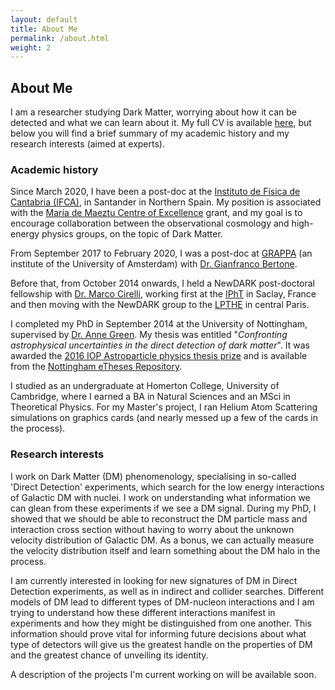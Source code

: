 ```yaml
---
layout: default
title: About Me
permalink: /about.html
weight: 2
---
```



## About Me

I am a researcher studying Dark Matter, worrying about how it can be detected and what we can learn about it. My full CV is available [here](/assets/BradleyKAVANAGH-CV.pdf), but below you will find a brief summary of my academic history and my research interests (aimed at experts).
 


### Academic history

Since March 2020, I have been a post-doc at the [Instituto de Física de Cantabria (IFCA)](https://ifca.unican.es/en-us#), in Santander in Northern Spain. My position is associated with the [María de Maeztu Centre of Excellence](https://ifca.unican.es/en-us/mdm/Description) grant, and my goal is to encourage collaboration between the observational cosmology and high-energy physics groups, on the topic of Dark Matter.

From September 2017 to February 2020, I was a post-doc at [GRAPPA](https://iop.fnwi.uva.nl/grappa/) (an institute of the University of Amsterdam) with [Dr. Gianfranco Bertone](http://gianfrancobertone.net).

Before that, from October 2014 onwards, I held a NewDARK post-doctoral fellowship with [Dr. Marco Cirelli](http://www.marcocirelli.net), working first at the [IPhT](http://ipht.cea.fr) in Saclay, France and then moving with the NewDARK group to the [LPTHE](http://www.lpthe.jussieu.fr) in central Paris.

I completed my PhD in September 2014 at the University of Nottingham, supervised by [Dr. Anne Green](http://anne-green.net/physics/Home.html). My thesis was entitled "*Confronting astrophysical uncertainties in the direct detection of dark matter*". It was awarded the [2016 IOP Astroparticle physics thesis prize](http://www.iop.org/activity/groups/subject/ap/prize/page_67116.html) and is available from the [Nottingham eTheses Repository](http://eprints.nottingham.ac.uk/14547/).

I studied as an undergraduate at Homerton College, University of Cambridge, where I earned a BA in Natural Sciences and an MSci in Theoretical Physics. For my Master's project, I ran Helium Atom Scattering simulations on graphics cards (and nearly messed up a few of the cards in the process).



### Research interests

I work on Dark Matter (DM) phenomenology, specialising in so-called 'Direct Detection' experiments, which search for the low energy interactions of Galactic DM with nuclei. I work on understanding what information we can glean from these experiments if we see a DM signal. During my PhD, I showed that we should be able to reconstruct the DM particle mass and interaction cross section without having to worry about the unknown velocity distribution of Galactic DM. As a bonus, we can actually measure the velocity distribution itself and learn something about the DM halo in the process.

I am currently interested in looking for new signatures of DM in Direct Detection experiments, as well as in indirect and collider searches. Different models of DM lead to different types of DM-nucleon interactions and I am trying to understand how these different interactions manifest in experiments and how they might be distinguished from one another. This information should prove vital for informing future decisions about what type of detectors will give us the greatest handle on the properties of DM and the greatest chance of unveiling its identity.

A description of the projects I'm current working on will be available soon.